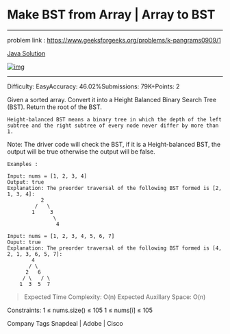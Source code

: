 # Make BST from Array | Array to BST

----

problem link : https://www.geeksforgeeks.org/problems/k-pangrams0909/1

[Java Solution](./Solution.java)

[![img](https://img.youtube.com/vi/fJeHYjjJP4E/0.jpg)](https://youtu.be/fJeHYjjJP4E)

---

Difficulty: EasyAccuracy: 46.02%Submissions: 79K+Points: 2

Given a sorted array. Convert it into a Height Balanced Binary Search Tree (BST). Return the root of the BST.

    Height-balanced BST means a binary tree in which the depth of the left subtree and the right subtree of every node never differ by more than 1.

Note: The driver code will check the BST, if it is a Height-balanced BST, the output will be true otherwise the output will be false.

```
Examples :

Input: nums = [1, 2, 3, 4]
Output: true
Explanation: The preorder traversal of the following BST formed is [2, 1, 3, 4]:
           2
         /   \
        1     3
               \
                4

Input: nums = [1, 2, 3, 4, 5, 6, 7]
Ouput: true
Explanation: The preorder traversal of the following BST formed is [4, 2, 1, 3, 6, 5, 7]:
        4
       / \
      2   6
     / \   / \
    1  3  5  7
```

> Expected Time Complexity: O(n)
> Expected Auxillary Space: O(n)

Constraints:
1 ≤ nums.size() ≤ 105
1 ≤ nums[i] ≤ 105


Company Tags
Snapdeal | Adobe | Cisco
